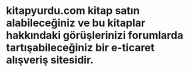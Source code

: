 # kitapyurdu.com kitap satın alabileceğiniz ve bu kitaplar hakkındaki görüşlerinizi forumlarda tartışabileceğiniz bir e-ticaret alışveriş sitesidir.
